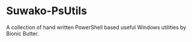 # Suwako-PsUtils
A collection of hand written PowerShell based useful Windows utilities by Bionic Butter.
